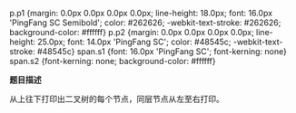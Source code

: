 p.p1 {margin: 0.0px 0.0px 0.0px 0.0px; line-height: 18.0px; font: 16.0px 'PingFang SC Semibold'; color: #262626; -webkit-text-stroke: #262626; background-color: #ffffff}
p.p2 {margin: 0.0px 0.0px 0.0px 0.0px; line-height: 25.0px; font: 14.0px 'PingFang SC'; color: #48545c; -webkit-text-stroke: #48545c}
span.s1 {font: 16.0px 'PingFang SC'; font-kerning: none}
span.s2 {font-kerning: none; background-color: #ffffff}

**题目描述**

从上往下打印出二叉树的每个节点，同层节点从左至右打印。
